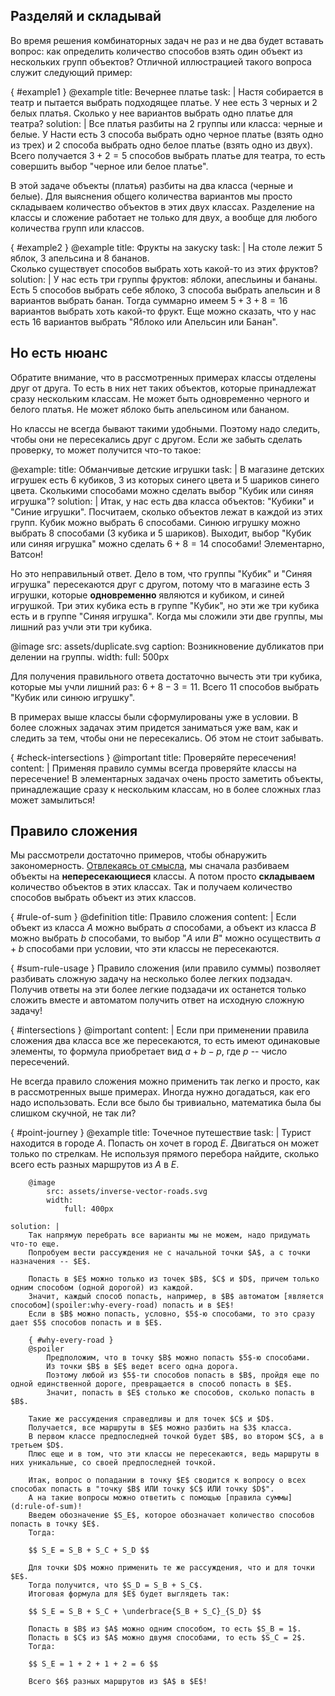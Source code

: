 ## Разделяй и складывай

Во время решения комбинаторных задач не раз и не два будет вставать вопрос: как определить количество способов взять один объект из нескольких групп объектов?
Отличной иллюстрацией такого вопроса служит следующий пример:

{ #example1 }
@example
    title: Вечернее платье
    task: |
        Настя собирается в театр и пытается выбрать подходящее платье.
        У нее есть $3$ черных и $2$ белых платья.
        Сколько у нее вариантов выбрать одно платье для театра?
    solution: |
        Все платья разбиты на $2$ группы или класса: черные и белые.
        У Насти есть $3$ способа выбрать одно черное платье (взять одно из трех) и $2$ способа выбрать одно белое платье (взять одно из двух).
        Всего получается $3 + 2 = 5$ способов выбрать платье для театра, то есть совершить выбор "черное или белое платье".

В этой задаче объекты (платья) разбиты на два класса (черные и белые).
Для выяснения общего количества вариантов мы просто складываем количество объектов в этих двух классах.
Разделение на классы и сложение работает не только для двух, а вообще для любого количества групп или классов.

{ #example2 }
@example
    title: Фрукты на закуску
    task: |
        На столе лежит $5$ яблок, $3$ апельсина и $8$ бананов.<br>
        Сколько существует способов выбрать хоть какой-то из этих фруктов?
    solution: |
        У нас есть три группы фруктов: яблоки, апесльины и бананы.
        Есть $5$ способов выбрать себе яблоко, $3$ способа выбрать апельсин и $8$ вариантов выбрать банан.
        Тогда суммарно имеем $5+3+8 = 16$ вариантов выбрать хоть какой-то фрукт.
        Еще можно сказать, что у нас есть $16$ вариантов выбрать "Яблоко или Апельсин или Банан".

## Но есть нюанс

Обратите внимание, что в рассмотренных примерах классы отделены друг от друга.
То есть в них нет таких объектов, которые принадлежат сразу нескольким классам.
Не может быть одновременно черного и белого платья.
Не может яблоко быть апельсином или бананом.

Но классы не всегда бывают такими удобными.
Поэтому надо следить, чтобы они не пересекались друг с другом.
Если же забыть сделать проверку, то может получится что-то такое:

@example:
    title: Обманчивые детские игрушки
    task: |
        В магазине детских игрушек есть $6$ кубиков, $3$ из которых синего цвета и $5$ шариков синего цвета.
        Сколькими способами можно сделать выбор "Кубик или синяя игрушка"?
    solution: |
        Итак, у нас есть два класса объектов: "Кубики" и "Синие игрушки".
        Посчитаем, сколько объектов лежат в каждой из этих групп.
        Кубик можно выбрать $6$ способами. Синюю игрушку можно выбрать $8$ способами ($3$ кубика и $5$ шариков).
        Выходит, выбор "Кубик или синяя игрушка" можно сделать $6 + 8 = 14$ способами!
        Элементарно, Ватсон!

Но это неправильный ответ.
Дело в том, что группы "Кубик" и "Синяя игрушка" пересекаются друг с другом, потому что в магазине есть $3$ игрушки, которые **одновременно** являются и кубиком, и синей игрушкой. Три этих кубика есть в группе "Кубик", но эти же три кубика есть и в группе "Синяя игрушка". Когда мы сложили эти две группы, мы лишний раз учли эти три кубика.

@image
    src: assets/duplicate.svg
    caption: Возникновение дубликатов при делении на группы.
    width:
        full: 500px

Для получения правильного ответа достаточно вычесть эти три кубика, которые мы учли лишний раз: $6 + 8 - 3 = 11$.
Всего $11$ способов выбрать "Кубик или синюю игрушку".

В примерах выше классы были сформулированы уже в условии.
В более сложных задачах этим придется заниматься уже вам, как и следить за тем, чтобы они не пересекались.
Об этом не стоит забывать.

{ #check-intersections }
@important
    title: Проверяйте пересечения!
    content: |
        Применяя правило суммы всегда проверяйте классы на пересечение!
        В элементарных задачах очень просто заметить объекты, принадлежащие сразу к нескольким классам, но в более сложных глаз может замылиться!

## Правило сложения

Мы рассмотрели достаточно примеров, чтобы обнаружить закономерность.
[Отвлекаясь от смысла](@article|combinatorics/preface|i:meaning), мы сначала разбиваем объекты на **непересекающиеся** классы.
А потом просто **складываем** количество объектов в этих классах.
Так и получаем количество способов выбрать объект из этих классов.

{ #rule-of-sum }
@definition
    title: Правило сложения
    content: |
        Если объект из класса $A$ можно выбрать $a$ способами, а объект из класса $B$ можно выбрать $b$ способами, то выбор "$A$ или $B$" можно осуществить $a+b$ способами при условии, что эти классы не пересекаются.

{ #sum-rule-usage }
Правило сложения (или правило суммы) позволяет разбивать сложную задачу на несколько более легких подзадач.
Получив ответы на эти более легкие подзадачи их останется только сложить вместе и автоматом получить ответ на исходную сложную задачу!

{ #intersections }
@important
    content: |
        Если при применении правила сложения два класса все же пересекаются, то есть имеют одинаковые элементы, то формула приобретает вид $a+b-p$, где $p$ -- число пересечений.

Не всегда правило сложения можно применить так легко и просто, как в рассмотренных выше примерах.
Иногда нужно догадаться, как его надо использовать.
Если все было бы тривиально, математика была бы слишком скучной, не так ли?

{ #point-journey }
@example
    title: Точечное путешествие
    task: |
        Турист находится в городе $A$.
        Попасть он хочет в город $E$.
        Двигаться он может только по стрелкам.
        Не используя прямого перебора найдите, сколько всего есть разных маршрутов из $A$ в $E$.

        @image
            src: assets/inverse-vector-roads.svg
            width:
                full: 400px

    solution: |
        Так напрямую перебрать все варианты мы не можем, надо придумать что-то еще.
        Попробуем вести рассуждения не с начальной точки $A$, а с точки назначения -- $E$.

        Попасть в $E$ можно только из точек $B$, $C$ и $D$, причем только одним способом (одной дорогой) из каждой.
        Значит, каждый способ попасть, например, в $B$ автоматом [является способом](spoiler:why-every-road) попасть и в $E$!
        Если в $B$ можно попасть, условно, $5$-ю способами, то это сразу дает $5$ способов попасть и в $E$.

        { #why-every-road }
        @spoiler
            Предположим, что в точку $B$ можно попасть $5$-ю способами.
            Из точки $B$ в $E$ ведет всего одна дорога.
            Поэтому любой из $5$-ти способов попасть в $B$, пройдя еще по одной единственной дороге, превращается в способ попасть в $E$.
            Значит, попасть в $E$ столько же способов, сколько попасть в $B$.

        Такие же рассуждения справедливы и для точек $C$ и $D$.
        Получается, все маршруты в $E$ можно разбить на $3$ класса.
        В первом классе предпоследней точкой будет $B$, во втором $C$, а в третьем $D$.
        Плюс еще и в том, что эти классы не пересекаются, ведь маршруты в них уникальные, со своей предпоследней точкой.

        Итак, вопрос о попадании в точку $E$ сводится к вопросу о всех способах попасть в "точку $B$ ИЛИ точку $C$ ИЛИ точку $D$".
        А на такие вопросы можно ответить с помощью [правила суммы](d:rule-of-sum)!
        Введем обозначение $S_E$, которое обозначает количество способов попасть в точку $E$.
        Тогда:

        $$ S_E = S_B + S_C + S_D $$

        Для точки $D$ можно применить те же рассуждения, что и для точки $E$.
        Тогда получится, что $S_D = S_B + S_C$.
        Итоговая формула для $E$ будет выглядеть так:

        $$ S_E = S_B + S_C + \underbrace{S_B + S_C}_{S_D} $$

        Попасть в $B$ из $A$ можно одним способом, то есть $S_B = 1$.
        Попасть в $C$ из $A$ можно двумя способами, то есть $S_C = 2$.
        Тогда:

        $$ S_E = 1 + 2 + 1 + 2 = 6 $$

        Всего $6$ разных маршрутов из $A$ в $E$!